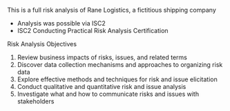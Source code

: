 This is a full risk analysis of Rane Logistics, a fictitious shipping company
- Analysis was possible via ISC2
- ISC2 Conducting Practical Risk Analysis Certification                                         



Risk Analysis Objectives

1)	Review business impacts of risks, issues, and related terms
2)	Discover data collection mechanisms and approaches to organizing risk data
3)	Explore effective methods and techniques for risk and issue elicitation
4)	Conduct qualitative and quantitative risk and issue analysis
5)	Investigate what and how to communicate risks and issues with stakeholders



